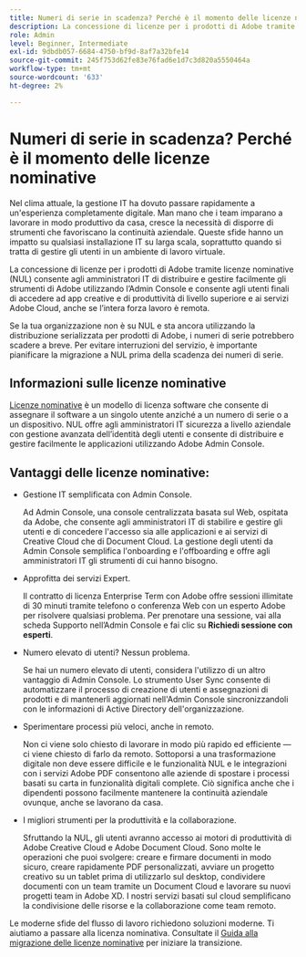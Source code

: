 ```yaml
---
title: Numeri di serie in scadenza? Perché è il momento delle licenze nominative
description: La concessione di licenze per i prodotti di Adobe tramite licenze nominative (NUL) consente agli amministratori IT di distribuire e gestire facilmente gli strumenti di Adobe utilizzando l’Admin Console e consente agli utenti finali di accedere ad app creative e di produttività di livello superiore e ai servizi Adobe Cloud, anche se l’intera forza lavoro è remota
role: Admin
level: Beginner, Intermediate
exl-id: 9dbdb057-6684-4750-bf9d-8af7a32bfe14
source-git-commit: 245f753d62fe83e76fad6e1d7c3d820a5550464a
workflow-type: tm+mt
source-wordcount: '633'
ht-degree: 2%

---
```


# Numeri di serie in scadenza? Perché è il momento delle licenze nominative

Nel clima attuale, la gestione IT ha dovuto passare rapidamente a un&#39;esperienza completamente digitale. Man mano che i team imparano a lavorare in modo produttivo da casa, cresce la necessità di disporre di strumenti che favoriscano la continuità aziendale. Queste sfide hanno un impatto su qualsiasi installazione IT su larga scala, soprattutto quando si tratta di gestire gli utenti in un ambiente di lavoro virtuale.

La concessione di licenze per i prodotti di Adobe tramite licenze nominative (NUL) consente agli amministratori IT di distribuire e gestire facilmente gli strumenti di Adobe utilizzando l’Admin Console e consente agli utenti finali di accedere ad app creative e di produttività di livello superiore e ai servizi Adobe Cloud, anche se l’intera forza lavoro è remota.

Se la tua organizzazione non è su NUL e sta ancora utilizzando la distribuzione serializzata per prodotti di Adobe, i numeri di serie potrebbero scadere a breve. Per evitare interruzioni del servizio, è importante pianificare la migrazione a NUL prima della scadenza dei numeri di serie.

## Informazioni sulle licenze nominative

[Licenze nominative](https://helpx.adobe.com/enterprise/using/licensing.html) è un modello di licenza software che consente di assegnare il software a un singolo utente anziché a un numero di serie o a un dispositivo. NUL offre agli amministratori IT sicurezza a livello aziendale con gestione avanzata dell’identità degli utenti e consente di distribuire e gestire facilmente le applicazioni utilizzando Adobe Admin Console.

## Vantaggi delle licenze nominative:

* Gestione IT semplificata con Admin Console.

  Ad Admin Console, una console centralizzata basata sul Web, ospitata da Adobe, che consente agli amministratori IT di stabilire e gestire gli utenti e di concedere l&#39;accesso sia alle applicazioni e ai servizi di Creative Cloud che di Document Cloud. La gestione degli utenti da Admin Console semplifica l&#39;onboarding e l&#39;offboarding e offre agli amministratori IT gli strumenti di cui hanno bisogno.

* Approfitta dei servizi Expert.

  Il contratto di licenza Enterprise Term con Adobe offre sessioni illimitate di 30 minuti tramite telefono o conferenza Web con un esperto Adobe per risolvere qualsiasi problema. Per prenotare una sessione, vai alla scheda Supporto nell’Admin Console e fai clic su **Richiedi sessione con esperti**.

* Numero elevato di utenti? Nessun problema.

  Se hai un numero elevato di utenti, considera l&#39;utilizzo di un altro vantaggio di Admin Console. Lo strumento User Sync consente di automatizzare il processo di creazione di utenti e assegnazioni di prodotti e di mantenerli aggiornati nell&#39;Admin Console sincronizzandoli con le informazioni di Active Directory dell&#39;organizzazione.

* Sperimentare processi più veloci, anche in remoto.

  Non ci viene solo chiesto di lavorare in modo più rapido ed efficiente — ci viene chiesto di farlo da remoto. Sottoporsi a una trasformazione digitale non deve essere difficile e le funzionalità NUL e le integrazioni con i servizi Adobe PDF consentono alle aziende di spostare i processi basati su carta in funzionalità digitali complete. Ciò significa anche che i dipendenti possono facilmente mantenere la continuità aziendale ovunque, anche se lavorano da casa.

* I migliori strumenti per la produttività e la collaborazione.

  Sfruttando la NUL, gli utenti avranno accesso ai motori di produttività di Adobe Creative Cloud e Adobe Document Cloud. Sono molte le operazioni che puoi svolgere: creare e firmare documenti in modo sicuro, creare rapidamente PDF personalizzati, avviare un progetto creativo su un tablet prima di utilizzarlo sul desktop, condividere documenti con un team tramite un Document Cloud e lavorare su nuovi progetti team in Adobe XD. I nostri servizi basati sul cloud semplificano la condivisione delle risorse e la collaborazione come team remoto.

Le moderne sfide del flusso di lavoro richiedono soluzioni moderne. Ti aiutiamo a passare alla licenza nominativa. Consultate il [Guida alla migrazione delle licenze nominative](https://offers.adobe.com/content/dam/offer-manager/en/na/marketing/CCE/Adobe_Named_User_Licensing_Migration_Guide.pdf) per iniziare la transizione.
